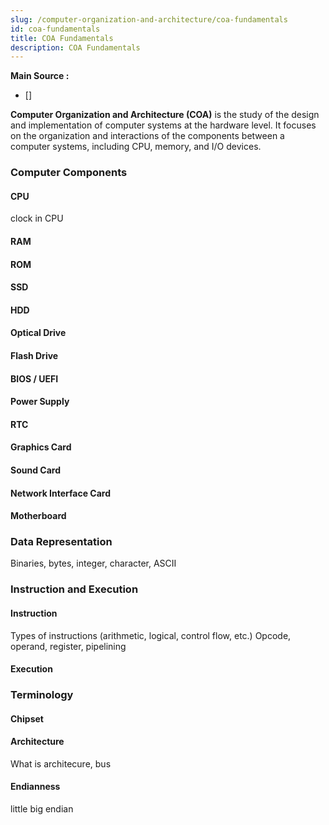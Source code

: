 ```yaml
---
slug: /computer-organization-and-architecture/coa-fundamentals
id: coa-fundamentals
title: COA Fundamentals
description: COA Fundamentals
---
```


**Main Source :**

- []

**Computer Organization and Architecture (COA)** is the study of the design and implementation of computer systems at the hardware level. It focuses on the organization and interactions of the components between a computer systems, including CPU, memory, and I/O devices.

### Computer Components

#### CPU

clock in CPU

#### RAM

#### ROM

#### SSD

#### HDD

#### Optical Drive

#### Flash Drive

#### BIOS / UEFI

#### Power Supply

#### RTC

#### Graphics Card

#### Sound Card

#### Network Interface Card

#### Motherboard

### Data Representation

Binaries, bytes, integer, character, ASCII

### Instruction and Execution

#### Instruction

Types of instructions (arithmetic, logical, control flow, etc.)
Opcode, operand, register, pipelining

#### Execution

### Terminology

#### Chipset

#### Architecture

What is architecure, bus

#### Endianness

little big endian
